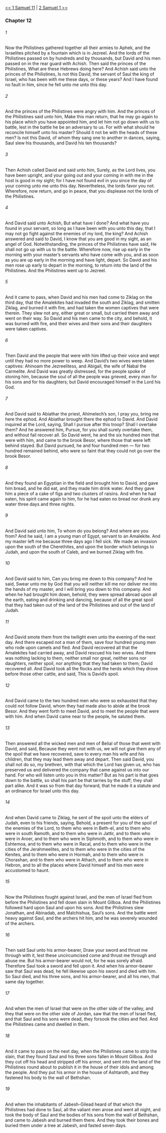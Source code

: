 [<< 1 Samuel 11](1%20Samuel%2011)  |  [2 Samuel 1 >>](2%20Samuel%201)

### Chapter 12
###### 1
Now the Philistines gathered together all their armies to Aphek, and the Israelites pitched by a fountain which is in Jezreel. And the lords of the Philistines passed on by hundreds and by thousands, but David and his men passed on in the rear guard with Achish. Then said the princes of the Philistines, What are these Hebrews doing here? And Achish said unto the princes of the Philistines, Is not this David, the servant of Saul the king of Israel, who has been with me these days, or these years? And I have found no fault in him, since he fell unto me unto this day.

###### 2
And the princes of the Philistines were angry with him. And the princes of the Philistines said unto him, Make this man return, that he may go again to his place which you have appointed him, and let him not go down with us to battle, lest in the battle he be an adversary to us. For with what should he reconcile himself unto his master? Should it not be with the heads of these men? Is not this David, of whom they sang one to another in dances, saying, Saul slew his thousands, and David his ten thousands?

###### 3
Then Achish called David and said unto him, Surely, as the Lord lives, you have been upright, and your going out and your coming in with me in the host is good in my sight; for I have not found evil in you since the day of your coming unto me unto this day. Nevertheless, the lords favor you not. Wherefore, now return, and go in peace, that you displease not the lords of the Philistines.

###### 4
And David said unto Achish, But what have I done? And what have you found in your servant, so long as I have been with you unto this day, that I may not go fight against the enemies of my lord, the king? And Achish answered and said to David, I know that you are good in my sight, as an angel of God. Notwithstanding, the princes of the Philistines have said, He shall not go up with us to the battle. Wherefore now, rise up early in the morning with your master’s servants who have come with you, and as soon as you are up early in the morning and have light, depart. So David and his men rose up early to depart in the morning, to return into the land of the Philistines. And the Philistines went up to Jezreel.

###### 5
And it came to pass, when David and his men had come to Ziklag on the third day, that the Amalekites had invaded the south and Ziklag, and smitten Ziklag, and burned it with fire, and had taken the women captives that were therein. They slew not any, either great or small, but carried them away and went on their way. So David and his men came to the city, and behold, it was burned with fire, and their wives and their sons and their daughters were taken captives.

###### 6
Then David and the people that were with him lifted up their voice and wept until they had no more power to weep. And David’s two wives were taken captives: Ahinoam the Jezreelitess, and Abigail, the wife of Nabal the Carmelite. And David was greatly distressed, for the people spoke of stoning him, because the soul of all the people was grieved, every man for his sons and for his daughters; but David encouraged himself in the Lord his God.

###### 7
And David said to Abiathar the priest, Ahimelech’s son, I pray you, bring me here the ephod. And Abiathar brought there the ephod to David. And David inquired at the Lord, saying, Shall I pursue after this troop? Shall I overtake them? And he answered him, Pursue, for you shall surely overtake them, and without fail recover all. So David went, he and the six hundred men that were with him, and came to the brook Besor, where those that were left behind stayed. But David pursued, he and four hundred men — for two hundred remained behind, who were so faint that they could not go over the brook Besor.

###### 8
And they found an Egyptian in the field and brought him to David, and gave him bread, and he did eat, and they made him drink water. And they gave him a piece of a cake of figs and two clusters of raisins. And when he had eaten, his spirit came again to him, for he had eaten no bread nor drunk any water three days and three nights.

###### 9
And David said unto him, To whom do you belong? And where are you from? And he said, I am a young man of Egypt, servant to an Amalekite. And my master left me because three days ago I fell sick. We made an invasion upon the south of the Cherethites, and upon the border which belongs to Judah, and upon the south of Caleb, and we burned Ziklag with fire.

###### 10
And David said to him, Can you bring me down to this company? And he said, Swear unto me by God that you will neither kill me nor deliver me into the hands of my master, and I will bring you down to this company. And when he had brought him down, behold, they were spread abroad upon all the earth, eating and drinking and dancing, because of all the great spoil that they had taken out of the land of the Philistines and out of the land of Judah.

###### 11
And David smote them from the twilight even unto the evening of the next day. And there escaped not a man of them, save four hundred young men who rode upon camels and fled. And David recovered all that the Amalekites had carried away, and David rescued his two wives. And there was nothing lacking to them, neither small nor great, neither sons nor daughters, neither spoil, nor anything that they had taken to them; David recovered all. And David took all the flocks and the herds which they drove before those other cattle, and said, This is David’s spoil.

###### 12
And David came to the two hundred men who were so exhausted that they could not follow David, whom they had made also to abide at the brook Besor. And they went forth to meet David, and to meet the people that were with him. And when David came near to the people, he saluted them.

###### 13
Then answered all the wicked men and men of Belial of those that went with David, and said, Because they went not with us, we will not give them any of the spoil that we have recovered, save to every man his wife and his children, that they may lead them away and depart. Then said David, you shall not do so, my brethren, with that which the Lord has given us, who has preserved us and delivered the company that came against us into our hand. For who will listen unto you in this matter? But as his part is that goes down to the battle, so shall his part be that tarries by the stuff; they shall part alike. And it was so from that day forward, that he made it a statute and an ordinance for Israel unto this day.

###### 14
And when David came to Ziklag, he sent of the spoil unto the elders of Judah, even to his friends, saying, Behold, a present for you of the spoil of the enemies of the Lord, to them who were in Beth-el, and to them who were in south Ramoth, and to them who were in Jattir, and to them who were in Aroer, and to them who were in Siphmoth, and to them who were in Eshtemoa, and to them who were in Racal, and to them who were in the cities of the Jerahmeelites, and to them who were in the cities of the Kenites, and to them who were in Hormah, and to them who were in Chorashan, and to them who were in Athach, and to them who were in Hebron, and to all the places where David himself and his men were accustomed to haunt.

###### 15
Now the Philistines fought against Israel, and the men of Israel fled from before the Philistines and fell down slain in Mount Gilboa. And the Philistines followed hard upon Saul and upon his sons. And the Philistines slew Jonathan, and Abinadab, and Malchishua, Saul’s sons. And the battle went heavy against Saul, and the archers hit him, and he was severely wounded of the archers.

###### 16
Then said Saul unto his armor-bearer, Draw your sword and thrust me through with it, lest these uncircumcised come and thrust me through and abuse me. But his armor-bearer would not, for he was sorely afraid. Therefore Saul took a sword and fell upon it. And when his armor-bearer saw that Saul was dead, he fell likewise upon his sword and died with him. So Saul died, and his three sons, and his armor-bearer, and all his men, that same day together.

###### 17
And when the men of Israel that were on the other side of the valley, and they that were on the other side of Jordan, saw that the men of Israel fled, and that Saul and his sons were dead, they forsook the cities and fled. And the Philistines came and dwelled in them.

###### 18
And it came to pass on the next day, when the Philistines came to strip the slain, that they found Saul and his three sons fallen in Mount Gilboa. And they cut off his head and stripped off his armor, and sent into the land of the Philistines round about to publish it in the house of their idols and among the people. And they put his armor in the house of Ashtaroth, and they fastened his body to the wall of Bethshan.

###### 19
And when the inhabitants of Jabesh-Gilead heard of that which the Philistines had done to Saul, all the valiant men arose and went all night, and took the body of Saul and the bodies of his sons from the wall of Bethshan, and came to Jabesh and burned them there. And they took their bones and buried them under a tree at Jabesh, and fasted seven days.